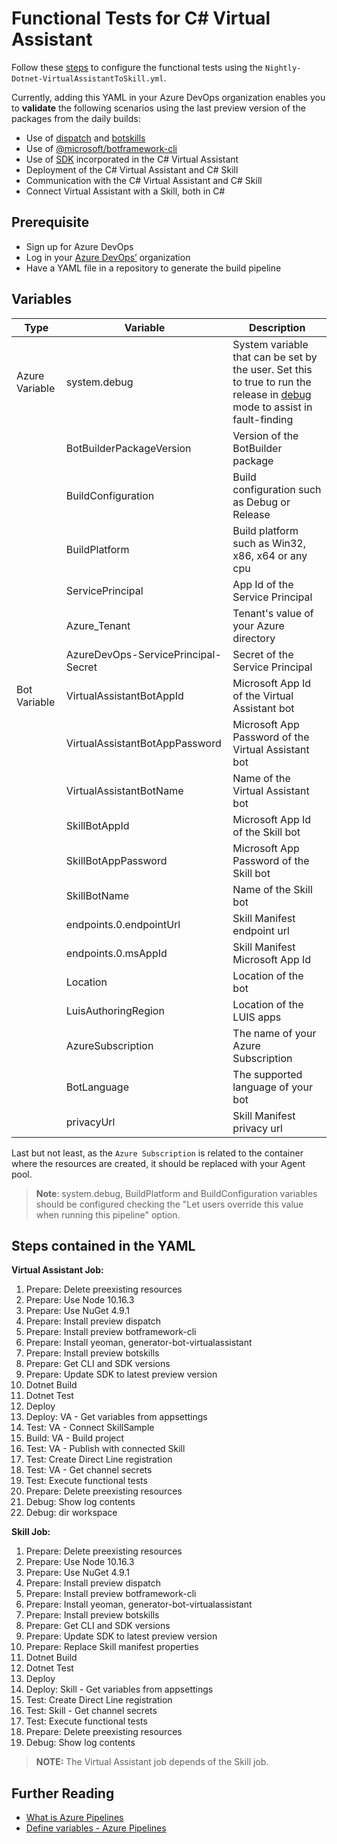 # Functional Tests for C# Virtual Assistant
Follow these [steps](https://microsoft.github.io/botframework-solutions/solution-accelerators/tutorials/enable-continuous-integration/csharp/4-configure-build-steps/) to configure the functional tests using the `Nightly-Dotnet-VirtualAssistantToSkill.yml`.

Currently, adding this YAML in your Azure DevOps organization enables you to **validate** the following scenarios using the last preview version of the packages from the daily builds:
- Use of [dispatch](https://botbuilder.myget.org/feed/botbuilder-tools-daily/package/npm/botdispatch) and [botskills](https://botbuilder.myget.org/feed/aitemplates/package/npm/botskills)
- Use of [@microsoft/botframework-cli](https://botbuilder.myget.org/feed/botframework-cli/package/npm/@microsoft/botframework-cli)
- Use of [SDK](https://botbuilder.myget.org/gallery/botbuilder-v4-dotnet-daily) incorporated in the C# Virtual Assistant
- Deployment of the C# Virtual Assistant and C# Skill
- Communication with the C# Virtual Assistant and C# Skill
- Connect Virtual Assistant with a Skill, both in C#

## Prerequisite
- Sign up for Azure DevOps
- Log in your [Azure DevOps’](https://dev.azure.com/) organization
- Have a YAML file in a repository to generate the build pipeline

## Variables

| Type | Variable | Description |
|------|----------|-------------|
| Azure Variable | system.debug | System variable that can be set by the user. Set this to true to run the release in [debug](https://docs.microsoft.com/en-us/azure/devops/pipelines/release/variables?view=azure-devops&tabs=batch#debug-mode) mode to assist in fault-finding |
|      | BotBuilderPackageVersion | Version of the BotBuilder package |
|      | BuildConfiguration | Build configuration such as Debug or Release |
|      | BuildPlatform | Build platform such as Win32, x86, x64 or any cpu |
|      | ServicePrincipal | App Id of the Service Principal |
|      | Azure_Tenant | Tenant's value of your Azure directory |
|      | AzureDevOps-ServicePrincipal-Secret | Secret of the Service Principal |
| Bot Variable | VirtualAssistantBotAppId | Microsoft App Id of the Virtual Assistant bot |
|      | VirtualAssistantBotAppPassword | Microsoft App Password of the Virtual Assistant bot |
|      | VirtualAssistantBotName | Name of the Virtual Assistant bot |
|      | SkillBotAppId | Microsoft App Id of the Skill bot |
|      | SkillBotAppPassword | Microsoft App Password of the Skill bot |
|      | SkillBotName | Name of the Skill bot |
|      | endpoints.0.endpointUrl | Skill Manifest endpoint url |
|      | endpoints.0.msAppId | Skill Manifest Microsoft App Id |
|      | Location | Location of the bot |
|      | LuisAuthoringRegion | Location of the LUIS apps |
|      | AzureSubscription | The name of your Azure Subscription |
|      | BotLanguage | The supported language of your bot |
|      | privacyUrl | Skill Manifest privacy url |

Last but not least, as the `Azure Subscription` is related to the container where the resources are created, it should be replaced with your Agent pool.

> **Note**: system.debug, BuildPlatform and BuildConfiguration variables should be configured checking the "Let users override this value when running this pipeline" option.

## Steps contained in the YAML
**Virtual Assistant Job:**
1. Prepare: Delete preexisting resources
1. Prepare: Use Node 10.16.3
1. Prepare: Use NuGet 4.9.1
1. Prepare: Install preview dispatch
1. Prepare: Install preview botframework-cli
1. Prepare: Install yeoman, generator-bot-virtualassistant
1. Prepare: Install preview botskills
1. Prepare: Get CLI and SDK versions
1. Prepare: Update SDK to latest preview version
1. Dotnet Build
1. Dotnet Test
1. Deploy
1. Deploy: VA - Get variables from appsettings
1. Test: VA - Connect SkillSample
1. Build: VA - Build project
1. Test: VA - Publish with connected Skill
1. Test: Create Direct Line registration
1. Test: VA - Get channel secrets
1. Test: Execute functional tests
1. Prepare: Delete preexisting resources
1. Debug: Show log contents
1. Debug: dir workspace


**Skill Job:**
1. Prepare: Delete preexisting resources
1. Prepare: Use Node 10.16.3
1. Prepare: Use NuGet 4.9.1
1. Prepare: Install preview dispatch
1. Prepare: Install preview botframework-cli
1. Prepare: Install yeoman, generator-bot-virtualassistant
1. Prepare: Install preview botskills
1. Prepare: Get CLI and SDK versions
1. Prepare: Update SDK to latest preview version
1. Prepare: Replace Skill manifest properties
1. Dotnet Build
1. Dotnet Test
1. Deploy
1. Deploy: Skill - Get variables from appsettings
1. Test: Create Direct Line registration
1. Test: Skill - Get channel secrets
1. Test: Execute functional tests
1. Prepare: Delete preexisting resources
1. Debug: Show log contents

> **NOTE:** The Virtual Assistant job depends of the Skill job.

## Further Reading
- [What is Azure Pipelines](https://docs.microsoft.com/en-us/azure/devops/pipelines/get-started/what-is-azure-pipelines?view=azure-devops)
- [Define variables - Azure Pipelines](https://docs.microsoft.com/en-us/azure/devops/pipelines/process/variables?view=azure-devops&tabs=yaml%2Cbatch)